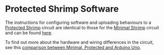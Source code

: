 # Protected Shrimp Software

The instructions for configuring software and uploading behaviours to a [Protected Shrimp](build.html) circuit are identical to those for the [Minimal Shrimp](../blink/build.html) circuit and can be found [here](../shrimp/program.html). 

To find out more about the hardware and wiring differences in the circuit, see this [comparison between Minimal, Protected and Arduino Uno](index.html).